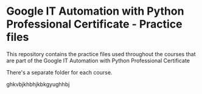# Google IT Automation with Python Professional Certificate - Practice files

This repository contains the practice files used throughout the courses that are
part of the Google IT Automation with Python Professional Certificate

There's a separate folder for each course.

ghkvbjkhbhjkbkgyughhbj
